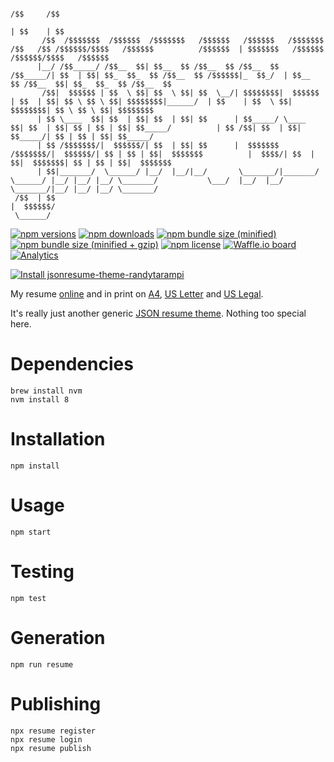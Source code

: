 ```plaintext
                                                                                                                   /$$     /$$                                        
                                                                                                                  | $$    | $$                                        
       /$$  /$$$$$$$  /$$$$$$  /$$$$$$$   /$$$$$$   /$$$$$$   /$$$$$$$ /$$   /$$ /$$$$$$/$$$$   /$$$$$$          /$$$$$$  | $$$$$$$   /$$$$$$  /$$$$$$/$$$$   /$$$$$$ 
      |__/ /$$_____/ /$$__  $$| $$__  $$ /$$__  $$ /$$__  $$ /$$_____/| $$  | $$| $$_  $$_  $$ /$$__  $$ /$$$$$$|_  $$_/  | $$__  $$ /$$__  $$| $$_  $$_  $$ /$$__  $$
       /$$|  $$$$$$ | $$  \ $$| $$  \ $$| $$  \__/| $$$$$$$$|  $$$$$$ | $$  | $$| $$ \ $$ \ $$| $$$$$$$$|______/  | $$    | $$  \ $$| $$$$$$$$| $$ \ $$ \ $$| $$$$$$$$
      | $$ \____  $$| $$  | $$| $$  | $$| $$      | $$_____/ \____  $$| $$  | $$| $$ | $$ | $$| $$_____/          | $$ /$$| $$  | $$| $$_____/| $$ | $$ | $$| $$_____/
      | $$ /$$$$$$$/|  $$$$$$/| $$  | $$| $$      |  $$$$$$$ /$$$$$$$/|  $$$$$$/| $$ | $$ | $$|  $$$$$$$          |  $$$$/| $$  | $$|  $$$$$$$| $$ | $$ | $$|  $$$$$$$
      | $$|_______/  \______/ |__/  |__/|__/       \_______/|_______/  \______/ |__/ |__/ |__/ \_______/           \___/  |__/  |__/ \_______/|__/ |__/ |__/ \_______/
 /$$  | $$                                                                                                                                                            
|  $$$$$$/                                                                                                                                                            
 \______/                                                                                                                                                             
```

[![npm versions](https://img.shields.io/npm/v/jsonresume-theme-randytarampi.svg?style=flat-square)](https://www.npmjs.com/package/jsonresume-theme-randytarampi) [![npm downloads](https://img.shields.io/npm/dt/jsonresume-theme-randytarampi.svg?style=flat-square)](https://www.npmjs.com/package/jsonresume-theme-randytarampi) [![npm bundle size (minified)](https://img.shields.io/bundlephobia/min/jsonresume-theme-randytarampi.svg?style=flat-square)](https://www.npmjs.com/package/jsonresume-theme-randytarampi) [![npm bundle size (minified + gzip)](https://img.shields.io/bundlephobia/minzip/jsonresume-theme-randytarampi.svg?style=flat-square)](https://www.npmjs.com/package/jsonresume-theme-randytarampi) [![npm license](https://img.shields.io/npm/l/jsonresume-theme-randytarampi.svg?registry_uri=https%3A%2F%2Fregistry.npmjs.com&style=flat-square)](https://www.npmjs.com/package/jsonresume-theme-randytarampi) [![Waffle.io board](https://badge.waffle.io/randytarampi/randytarampi.github.io.svg?columns=all&style=flat-square)](https://waffle.io/randytarampi/randytarampi.github.io) [![Analytics](https://ga-beacon.appspot.com/UA-50921068-1/beacon/github/randytarampi/me/tree/master/packages/jsonresume-theme?flat&useReferrer)](https://github.com/igrigorik/ga-beacon)

[![Install jsonresume-theme-randytarampi](https://nodeico.herokuapp.com/jsonresume-theme-randytarampi.svg)](https://www.npmjs.com/package/jsonresume-theme-randytarampi)

My resume [online](https://www.randytarampi.ca/resume) and in print on [A4](https://github.com/randytarampi/me.resume/blob/master/a4.pdf), [US Letter](https://github.com/randytarampi/me.resume/blob/master/letter.pdf) and [US Legal](https://github.com/randytarampi/me.resume/blob/master/legal.pdf).

It's really just another generic [JSON resume theme](http://themes.jsonresume.org/theme/randytarampi). Nothing too special here.

# Dependencies

```
brew install nvm
nvm install 8
```

# Installation

```
npm install
```

# Usage

```
npm start
```

# Testing

```
npm test
```

# Generation

```
npm run resume
```

# Publishing

```
npx resume register
npx resume login
npx resume publish
```
